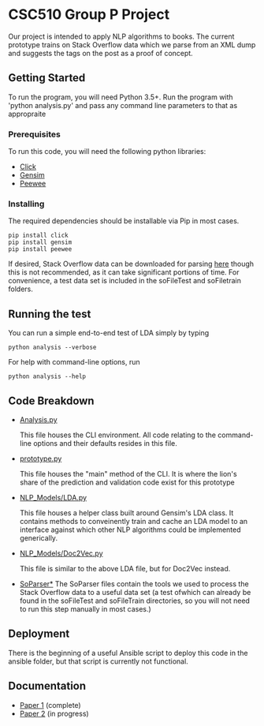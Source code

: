 # CSC510 Group P Project

Our project is intended to apply NLP algorithms to books.  The current
prototype trains on Stack Overflow data which we parse from an XML
dump and suggests the tags on the post as a proof of concept.

## Getting Started

To run the program, you will need Python 3.5+.  Run the program with
'python analysis.py' and pass any command line parameters to that as appropraite
### Prerequisites

To run this code, you will need the following python libraries:
* [Click ](http://click.pocoo.org/5/)
* [Gensim](https://radimrehurek.com/gensim/)
* [Peewee](http://docs.peewee-orm.com/en/latest/)

### Installing

The required dependencies should be installable via Pip in most
cases.  
```
pip install click
pip install gensim
pip install peewee
```

If desired, Stack Overflow data can be downloaded for
parsing [here](https://archive.org/details/stackexchange) though this
is not recommended, as it can take significant portions of time.  For
convenience, a test data set is included in the soFileTest and
soFiletrain folders.

## Running the test

You can run a simple end-to-end test of LDA simply by typing 
```
python analysis --verbose
```

For help with command-line options, run 
```
python analysis --help
```

## Code Breakdown
*
  [Analysis.py](https://github.com/NCSU-CSC510-Group-E/CS510-Project1/blob/master/NLP/analysis.py)
  
  This file houses the CLI environment.  All code relating to the
  command-line options and their defaults resides in this file.
*
  [prototype.py](https://github.com/NCSU-CSC510-Group-E/CS510-Project1/blob/master/NLP/prototype.py)
  
  This file houses the "main" method of the CLI.  It is where the
  lion's share of the prediction and validation code exist for this prototype
*
  [NLP_Models/LDA.py](https://github.com/NCSU-CSC510-Group-E/CS510-Project1/blob/master/NLP/NLP_models/LDA.py)
  
  This file houses a helper class built around Gensim's LDA class.
  It contains methods to conveinently train and cache an LDA model
  to an interface against which other NLP algorithms could be
  implemented generically.  
*
  [NLP_Models/Doc2Vec.py](https://github.com/NCSU-CSC510-Group-E/CS510-Project1/blob/master/NLP/NLP_models/D2VModel.py)
  
  This file is similar to the above LDA file, but for Doc2Vec instead.
* [SoParser*](https://github.com/NCSU-CSC510-Group-E/CS510-Project1/blob/master/NLP/SoParser.py) 
  The SoParser files contain the tools we used to process the Stack
  Overflow data to a useful data set (a test ofwhich can already be
  found in the soFileTest and soFileTrain directories, so you will not
  need to run this step manually in most cases.)
  
  
  

## Deployment

There is the beginning of a useful Ansible script to deploy this code
in the ansible folder, but that script is currently not functional.

## Documentation
*
  [Paper 1](https://github.com/NCSU-CSC510-Group-E/CS510-Project1/blob/master/Doc/Paper1/main.pdf) (complete)
*
  [Paper 2](https://github.com/NCSU-CSC510-Group-E/CS510-Project1/blob/master/Doc/Paper2/main.pdf) (in progress)
